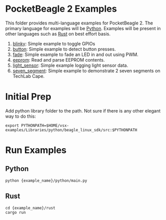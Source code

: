 # PocketBeagle 2 Examples

This folder provides multi-language examples for PocketBeagle 2. The primary language for examples will be [Python](https://www.python.org/). Examples will be present in other languages such as [Rust](https://www.rust-lang.org/) on best effort basis.

1. [blinky](blinky): Simple example to toggle GPIOs
2. [button](button): Simple example to detect button presses.
3. [fade](fade): Simple example to fade an LED in and out using PWM.
4. [eeprom](eeprom): Read and parse EEPROM contents.
5. [light_sensor](light_sensor): Simple example logging light sensor data.
6. [seven_segment](seven_segment): Simple example to demonstrate 2 seven segments on TechLab Cape.

# Initial Prep

Add python library folder to the path. Not sure if there is any other elegant way to do this:

```console
export PYTHONPATH=$HOME/vsx-examples/Libraries/python/beagle_linux_sdk/src:$PYTHONPATH
```

# Run Examples

## Python

```console
python {example_name}/python/main.py
```

## Rust

```console
cd {example_name}/rust
cargo run
```
